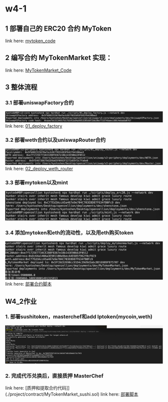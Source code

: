 # w4-1
## 1 部署自己的 ERC20 合约 MyToken  
link here: [mytoken_code](./project/contract/shenstone.sol)  
## 2 编写合约 MyTokenMarket 实现： 
link here: [MyTokenMarket_Code](./project/contract/MyTokenMarket.sol)  


## 3 整体流程
### 3.1 部署uniswapFactory合约  
![uni_factory](./images/uni_factory.png)   
link here: [01_deploy_factory](./uniswap/v2-core/scripts/01_deploy_factory.js)    

### 3.2 部署weth合约以及uniswapRouter合约  
![uni_router](./images/uni_router.png)  
link here: [02_deploy_weth_router](./uniswap/v2-periphery/scripts/01_deploy_router.js)   
### 3.3 部署mytoken以及mint  
![mytoken](./images/mytoken.png)  

### 3.4 添加mytoken和eth的流动性，以及用eth购买token
![add_buy](./images/add_buy.png)    
link here: [部署合约脚本](./project/scripts/deploy_mytokenmarket.js)    


## W4_2作业
### 1. 部署sushitoken，masterchef和add lptoken(mycoin,weth)  
![sushi](./images/sushi.png)  

### 2. 完成代币兑换后，直接质押 MasterChef  
link here: [质押和提取合约代码]](./project/contract/MyTokenMarket_sushi.sol)
link here: [部署脚本](./project/scripts/deploy_mytokenSushiMarket.js)
